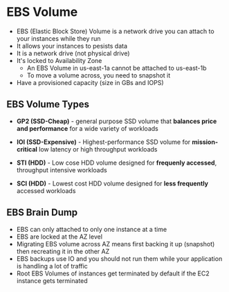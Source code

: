 # EBS Volume

* EBS (Elastic Block Store) Volume is a network drive you can attach to your instances while they run
* It allows your instances to pesists data
* It is a network drive (not physical drive)
* It's locked to Availability Zone
  * An EBS Volume in us-east-1a cannot be attached to us-east-1b
  * To move a volume across, you need to snapshot it
* Have a provisioned capacity (size in GBs and IOPS)

## EBS Volume Types
* **GP2 (SSD-Cheap)** - general purpose SSD volume that **balances price and performance** for a wide variety of workloads

* **IOI (SSD-Expensive)** - Highest-performance SSD volume for **mission-critical** low latency or high throughput workloads

* **STI (HDD)** - Low cose HDD volume designed for **frequenly accessed**, throughput intensive workloads

* **SCI (HDD)** - Lowest cost HDD volume designed for **less frequently** accessed workloads

## EBS Brain Dump
* EBS can only attached to only one instance at a time
* EBS are locked at the AZ level
* Migrating EBS volume across AZ means first backing it up (snapshot) then recreating it in the other AZ
* EBS backups use IO and you should not run them while your application is handling a lot of traffic
* Root EBS Volumes of instances get terminated by default if the EC2 instance gets terminated